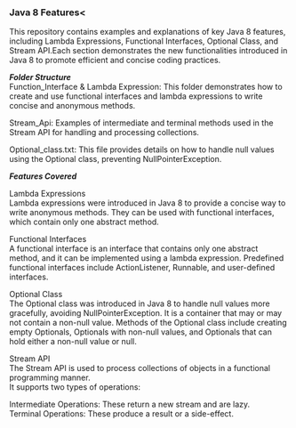 ### Java 8 Features<
This repository contains examples and explanations of key Java 8 features, including Lambda Expressions, Functional Interfaces, Optional Class, and Stream API.Each section demonstrates the new functionalities introduced in Java 8 to promote efficient and concise coding practices.<br>

***Folder Structure***<br>
Function_Interface & Lambda Expression: This folder demonstrates how to create and use functional interfaces and lambda expressions to write concise and anonymous methods.<br>

Stream_Api: Examples of intermediate and terminal methods used in the Stream API for handling and processing collections.<br>

Optional_class.txt: This file provides details on how to handle null values using the Optional class, preventing NullPointerException.<br>

***Features Covered***

Lambda Expressions<br>
Lambda expressions were introduced in Java 8 to provide a concise way to write anonymous methods. They can be used with functional interfaces, which contain only one abstract method.<br>

Functional Interfaces<br> 
A functional interface is an interface that contains only one abstract method, and it can be implemented using a lambda expression. Predefined functional interfaces include ActionListener, Runnable, and user-defined interfaces.<br>

Optional Class<br> 
The Optional class was introduced in Java 8 to handle null values more gracefully, avoiding NullPointerException. It is a container that may or may not contain a non-null value. Methods of the Optional class include creating empty Optionals, Optionals with non-null values, and Optionals that can hold either a non-null value or null.<br>

Stream API<br> 
The Stream API is used to process collections of objects in a functional programming manner. <br> It supports two types of operations:<br>

Intermediate Operations: These return a new stream and are lazy.<br>
Terminal Operations: These produce a result or a side-effect.<br>
